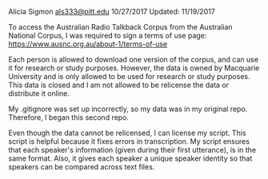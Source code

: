 Alicia Sigmon
als333@pitt.edu
10/27/2017
Updated: 11/19/2017

To access the Australian Radio Talkback Corpus from the Australian National Corpus, I was required to sign a terms of use page:
https://www.ausnc.org.au/about-1/terms-of-use

Each person is allowed to download one version of the corpus, and can use it for research or study purposes. 
However, the data is owned by Macquarie University and is only allowed to be used for research or study purposes. 
This data is closed and I am not allowed to be relicense the data or distribute it online.

My .gitignore was set up incorrectly, so my data was in my original repo. Therefore, I began this second repo.

Even though the data cannot be relicensed, I can license my script. This script is helpful because it fixes errors in transcription.
My script ensures that each speaker's information (given during their first utterance), is in the same format. 
Also, it gives each speaker a unique speaker identity so that speakers can be compared across text files.